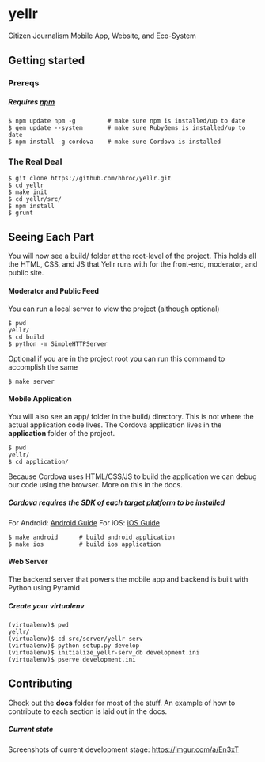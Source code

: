 # yellr
Citizen Journalism Mobile App, Website, and Eco-System



## Getting started

### Prereqs
##### Requires [npm](https://www.npmjs.org/)
```
$ npm update npm -g         # make sure npm is installed/up to date
$ gem update --system       # make sure RubyGems is installed/up to date
$ npm install -g cordova    # make sure Cordova is installed
```


### The Real Deal
```
$ git clone https://github.com/hhroc/yellr.git
$ cd yellr
$ make init
$ cd yellr/src/
$ npm install
$ grunt
```




## Seeing Each Part
You will now see a build/ folder at the root-level of the project. This holds all the HTML, CSS, and JS that Yellr runs with for the front-end, moderator, and public site.


#### Moderator and Public Feed
You can run a local server to view the project (although optional)
```
$ pwd
yellr/
$ cd build
$ python -m SimpleHTTPServer
```
Optional if you are in the project root you can run this command to accomplish the same
```
$ make server
```


#### Mobile Application
You will also see an app/ folder in the build/ directory. This is not where the actual application code lives. The Cordova application lives in the __application__ folder of the project.

```
$ pwd
yellr/
$ cd application/
```
Because Cordova uses HTML/CSS/JS to build the application we can debug our code using the browser. More on this in the docs.

##### Cordova requires the SDK of each target platform to be installed
For Android: [Android Guide](https://cordova.apache.org/docs/en/3.0.0/guide_platforms_android_index.md.html#Android%20Platform%20Guide)
For iOS: [iOS Guide](https://cordova.apache.org/docs/en/3.0.0/guide_platforms_ios_index.md.html#iOS%20Platform%20Guide)
```
$ make android      # build android application
$ make ios          # build ios application
```



#### Web Server
The backend server that powers the mobile app and backend is built with Python using Pyramid
##### Create your virtualenv
```
(virtualenv)$ pwd
yellr/
(virtualenv)$ cd src/server/yellr-serv
(virtualenv)$ python setup.py develop
(virtualenv)$ initialize_yellr-serv_db development.ini
(virtualenv)$ pserve development.ini
```





## Contributing
Check out the __docs__ folder for most of the stuff. An example of how to contribute to each section is laid out in the docs.





##### Current state
Screenshots of current development stage:
https://imgur.com/a/En3xT
